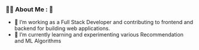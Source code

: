 ### :woman_technologist: About Me : 👋

- :telescope: I’m working as a Full Stack Developer and contributing to frontend and backend for building web applications.
- 🌱 I’m currently learning and experimenting various Recommendation and ML Algorithms
